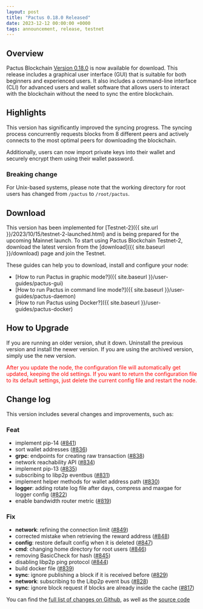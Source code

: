 ```yaml
---
layout: post
title: "Pactus 0.18.0 Released"
date: 2023-12-12 00:00:00 +0000
tags: announcement, release, testnet
---
```


## Overview

Pactus Blockchain [Version 0.18.0](https://github.com/pactus-project/pactus/releases/tag/v0.18.0)
is now available for download.
This release includes a graphical user interface (GUI) that
is suitable for both beginners and experienced users.
It also includes a command-line interface (CLI) for advanced users and wallet software
that allows users to interact with the blockchain without the need to sync the entire blockchain.

## Highlights

This version has significantly improved the syncing progress.
The syncing process concurrently requests blocks from 8 different peers and
actively connects to the most optimal peers for downloading the blockchain.

Additionally, users can now import private keys into their wallet and securely encrypt them using their wallet password.

### Breaking change

For Unix-based systems, please note that the working directory for root users has changed from `/pactus` to `/root/pactus`.

## Download

This version has been implemented for [Testnet-2]({{ site.url }}/2023/10/15/testnet-2-launched.html) and
is being prepared for the upcoming Mainnet launch.
To start using Pactus Blockchain Testnet-2, download the latest version from the
[download]({{ site.baseurl }}/download) page and join the Testnet.

These guides can help you to download, install and configure your node:

- [How to run Pactus in graphic mode?]({{ site.baseurl }}/user-guides/pactus-gui)
- [How to run Pactus in command line mode?]({{ site.baseurl }}/user-guides/pactus-daemon)
- [How to run Pactus using Docker?]({{ site.baseurl }}/user-guides/pactus-docker)

## How to Upgrade

If you are running an older version, shut it down.
Uninstall the previous version and install the newer version.
If you are using the archived version, simply use the new version.

<span style="color:red">
After you update the node, the configuration file will automatically get updated, keeping the old settings.
If you want to return the configuration file to its default settings,
just delete the current config file and restart the node.
</span>

## Change log

This version includes several changes and improvements, such as:

### Feat

- implement pip-14 ([#841](https://github.com/pactus-project/pactus/pull/841))
- sort wallet addresses ([#836](https://github.com/pactus-project/pactus/pull/836))
- **grpc**: endpoints for creating raw transaction ([#838](https://github.com/pactus-project/pactus/pull/838))
- network reachability API ([#834](https://github.com/pactus-project/pactus/pull/834))
- implement pip-13 ([#835](https://github.com/pactus-project/pactus/pull/835))
- subscribing to libp2p eventbus ([#831](https://github.com/pactus-project/pactus/pull/831))
- implement helper methods for wallet address path ([#830](https://github.com/pactus-project/pactus/pull/830))
- **logger**: adding rotate log file after days, compress and maxgae for logger config ([#822](https://github.com/pactus-project/pactus/pull/822))
- enable bandwidth router metric ([#819](https://github.com/pactus-project/pactus/pull/819))

### Fix

- **network**: refining the connection limit ([#849](https://github.com/pactus-project/pactus/pull/849))
- corrected mistake when retrieving the reward address ([#848](https://github.com/pactus-project/pactus/pull/848))
- **config**: restore default config when it is deleted ([#847](https://github.com/pactus-project/pactus/pull/847))
- **cmd**: changing home directory for root users ([#846](https://github.com/pactus-project/pactus/pull/846))
- removing BasicCheck for hash ([#845](https://github.com/pactus-project/pactus/pull/845))
- disabling libp2p ping protocol ([#844](https://github.com/pactus-project/pactus/pull/844))
- build docker file ([#839](https://github.com/pactus-project/pactus/pull/839))
- **sync**: ignore publishing a block if it is received before ([#829](https://github.com/pactus-project/pactus/pull/829))
- **network**: subscribing to the Libp2p event bus ([#828](https://github.com/pactus-project/pactus/pull/828))
- **sync**: ignore block request if blocks are already inside the cache ([#817](https://github.com/pactus-project/pactus/pull/817))

You can find the [full list of changes on Github](https://github.com/pactus-project/pactus/compare/v0.17.0...v0.18.0),
as well as the [source code](https://github.com/pactus-project/pactus/releases/tag/v0.18.0)

